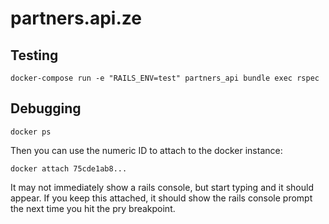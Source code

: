 # partners.api.ze

## Testing

    docker-compose run -e "RAILS_ENV=test" partners_api bundle exec rspec

## Debugging

    docker ps

Then you can use the numeric ID to attach to the docker instance:

    docker attach 75cde1ab8...

It may not immediately show a rails console, but start typing and it should appear. If you keep this attached, it should show the rails console prompt the next time you hit the pry breakpoint.
